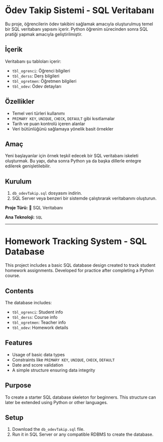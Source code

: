 # Ödev Takip Sistemi - SQL Veritabanı

Bu proje, öğrencilerin ödev takibini sağlamak amacıyla oluşturulmuş temel bir SQL veritabanı yapısını içerir. Python öğrenim sürecinden sonra SQL pratiği yapmak amacıyla geliştirilmiştir.

## İçerik
Veritabanı şu tabloları içerir:
- `tbl_ogrenci`: Öğrenci bilgileri
- `tbl_derss`: Ders bilgileri
- `tbl_ogretmen`: Öğretmen bilgileri
- `tbl_odev`: Ödev detayları

## Özellikler
- Temel veri türleri kullanımı
- `PRIMARY KEY`, `UNIQUE`, `CHECK`, `DEFAULT` gibi kısıtlamalar
- Tarih ve puan kontrolü içeren alanlar
- Veri bütünlüğünü sağlamaya yönelik basit örnekler

## Amaç
Yeni başlayanlar için örnek teşkil edecek bir SQL veritabanı iskeleti oluşturmak. Bu yapı, daha sonra Python ya da başka dillerle entegre edilerek genişletilebilir.

## Kurulum
1. `db_odevTakip.sql` dosyasını indirin.
2. SQL Server veya benzeri bir sistemde çalıştırarak veritabanını oluşturun.

**Proje Türü:** 📂 SQL Veritabanı

**Ana Teknoloji:** `SQL`

---

# Homework Tracking System - SQL Database

This project includes a basic SQL database design created to track student homework assignments. Developed for practice after completing a Python course.

## Contents
The database includes:
- `tbl_ogrenci`: Student info
- `tbl_derss`: Course info
- `tbl_ogretmen`: Teacher info
- `tbl_odev`: Homework details

## Features
- Usage of basic data types
- Constraints like `PRIMARY KEY`, `UNIQUE`, `CHECK`, `DEFAULT`
- Date and score validation
- A simple structure ensuring data integrity

## Purpose
To create a starter SQL database skeleton for beginners. This structure can later be extended using Python or other languages.

## Setup
1. Download the `db_odevTakip.sql` file.
2. Run it in SQL Server or any compatible RDBMS to create the database.
